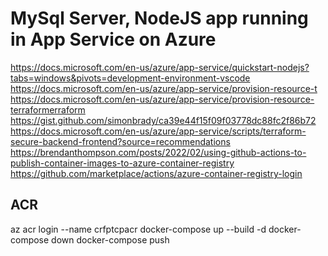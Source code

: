 # MySql Server, NodeJS app running in App Service on Azure

https://docs.microsoft.com/en-us/azure/app-service/quickstart-nodejs?tabs=windows&pivots=development-environment-vscode
https://docs.microsoft.com/en-us/azure/app-service/provision-resource-t
https://docs.microsoft.com/en-us/azure/app-service/provision-resource-terraformerraform
https://gist.github.com/simonbrady/ca39e44f15f09f03778dc88fc2f86b72
https://docs.microsoft.com/en-us/azure/app-service/scripts/terraform-secure-backend-frontend?source=recommendations
https://brendanthompson.com/posts/2022/02/using-github-actions-to-publish-container-images-to-azure-container-registry
https://github.com/marketplace/actions/azure-container-registry-login

## ACR
az acr login --name crfptcpacr
docker-compose up --build -d
docker-compose down
docker-compose push